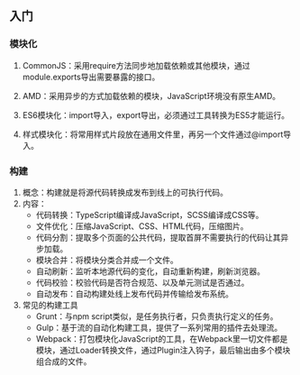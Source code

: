 ## 入门

### 模块化

1. CommonJS：采用require方法同步地加载依赖或其他模块，通过module.exports导出需要暴露的接口。

2. AMD：采用异步的方式加载依赖的模块，JavaScript环境没有原生AMD。
3. ES6模块化：import导入，export导出，必须通过工具转换为ES5才能运行。
4. 样式模块化：将常用样式片段放在通用文件里，再另一个文件通过@import导入。

### 构建

1. 概念：构建就是将源代码转换成发布到线上的可执行代码。
2. 内容：
   - 代码转换：TypeScript编译成JavaScript，SCSS编译成CSS等。
   - 文件优化：压缩JavaScript、CSS、HTML代码，压缩图片。
   - 代码分割：提取多个页面的公共代码，提取首屏不需要执行的代码让其异步加载。
   - 模块合并：将模块分类合并成一个文件。
   - 自动刷新：监听本地源代码的变化，自动重新构建，刷新浏览器。
   - 代码校验：校验代码是否符合规范、以及单元测试是否通过。
   - 自动发布：自动构建处线上发布代码并传输给发布系统。
3. 常见的构建工具
   - Grunt：与npm script类似，是任务执行者，只负责执行定义的任务。
   - Gulp：基于流的自动化构建工具，提供了一系列常用的插件去处理流。
   - Webpack：打包模块化JavaScript的工具，在Webpack里一切文件都是模块，通过Loader转换文件，通过Plugin注入钩子，最后输出由多个模块组合成的文件。

